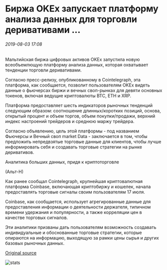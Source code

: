 # Биржа OKEx запускает платформу анализа данных для торговли деривативами ...

###### 2019-08-03 17:08

Мальтийская биржа цифровых активов OKEx запустила новую всеобъемлющую платформу анализа данных, которая охватывает тенденции торговли деривативами.

Согласно пресс-релизу, опубликованному в Cointelegraph, эта платформа, как сообщается, позволит пользователям OKEx видеть данные о фьючерсах биржи и вечных своп-рынках для девяти основных токенов, включая ведущие криптовалюты BTC, ETH и XRP.

Платформа предоставляет шесть индикаторов рыночных тенденций следующим образом: соотношение длинных/коротких позиций, основа, открытый процент и объем торгов, объем покупки/продажи, верхний индекс настроений трейдеров и среднюю маржу трейдера.

Согласно объявлению, цель этой платформы - под названием Фьючерсы и Вечный своп market Data - заключается в том, чтобы предложить непредвзятые торговые данные для клиентов, чтобы лучше информировать себя и создавать торговые стратегии на рынке деривативов.

Аналитика больших данных, придя к криптоторговле

(Альт-Н)

Как ранее сообщал Cointelegraph, крупнейшая криптовалютная платформа Coinbase, включающая криптобиржу и кошелек, начала предоставлять торговые сигналы своим пользователям 17 июля.

Coinbase, как сообщается, использует агрегированные данные для предоставления информации о деятельности держателя, типичном времени удержания и популярности, а также корреляции цен в качестве торговых сигналов.

Эти аналитики призваны дать пользователям возможность создавать индивидуальные и обоснованные торговые стратегии, которые опираются на информацию, выходящую за рамки цены сырья и других базовых рыночных данных.

[Original source](https://cointelegraph.com/news/exchange-okex-launches-data-analytics-platform-for-derivatives-trading)

![stats](https://c.statcounter.com/11760860/0/a89fa40b/1/ "stats")